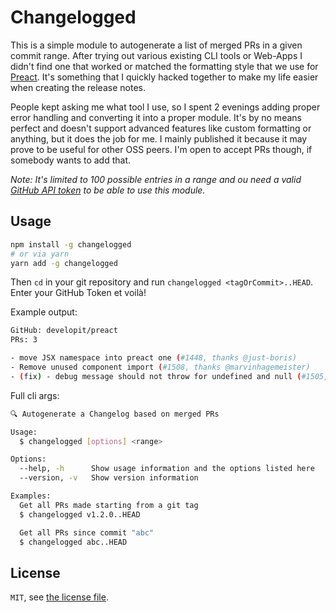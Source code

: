 # Changelogged

This is a simple module to autogenerate a list of merged PRs in a given commit range. After trying out various existing CLI tools or Web-Apps I didn't find one that worked or matched the formatting style that we use for [Preact](https://github.com/developit/preact/). It's something that I quickly hacked together to make my life easier when creating the release notes.

People kept asking me what tool I use, so I spent 2 evenings adding proper error handling and converting it into a proper module. It's by no means perfect and doesn't support advanced features like custom formatting or anything, but it does the job for me. I mainly published it because it may prove to be useful for other OSS peers. I'm open to accept PRs though, if somebody wants to add that.

_Note: It's limited to 100 possible entries in a range and ou need a valid [GitHub API token](https://developer.github.com/v4/guides/forming-calls/#authenticating-with-graphql) to be able to use this module._

## Usage

```bash
npm install -g changelogged
# or via yarn
yarn add -g changelogged
```

Then `cd` in your git repository and run `changelogged <tagOrCommit>..HEAD`. Enter your GitHub Token et voilà!

Example output:

```bash
GitHub: developit/preact
PRs: 3

- move JSX namespace into preact one (#1448, thanks @just-boris)
- Remove unused component import (#1508, thanks @marvinhagemeister)
- (fix) - debug message should not throw for undefined and null (#1505, thanks @JoviDeCroock)
```

Full cli args:

```bash
🔍 Autogenerate a Changelog based on merged PRs

Usage:
  $ changelogged [options] <range>

Options:
  --help, -h      Show usage information and the options listed here
  --version, -v   Show version information

Examples:
  Get all PRs made starting from a git tag
  $ changelogged v1.2.0..HEAD

  Get all PRs since commit "abc"
  $ changelogged abc..HEAD
```

## License

`MIT`, see [the license file](./LICENSE.md).
